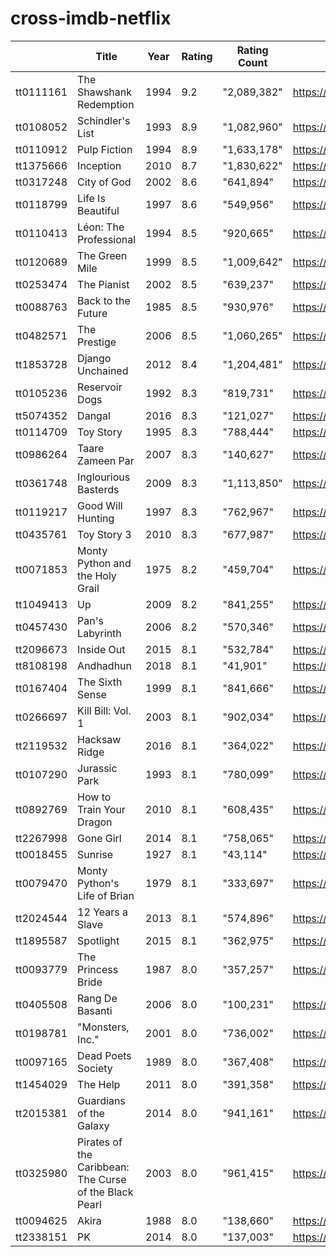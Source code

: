 # cross-imdb-netflix


|           | Title                                                  | Year | Rating | Rating Count | url                                  | 
|-----------|--------------------------------------------------------|------|--------|--------------|--------------------------------------| 
| tt0111161 | The Shawshank Redemption                               | 1994 | 9.2    | "2,089,382"  | https://www.imdb.com/title/tt0111161 | 
| tt0108052 | Schindler's List                                       | 1993 | 8.9    | "1,082,960"  | https://www.imdb.com/title/tt0108052 | 
| tt0110912 | Pulp Fiction                                           | 1994 | 8.9    | "1,633,178"  | https://www.imdb.com/title/tt0110912 | 
| tt1375666 | Inception                                              | 2010 | 8.7    | "1,830,622"  | https://www.imdb.com/title/tt1375666 | 
| tt0317248 | City of God                                            | 2002 | 8.6    | "641,894"    | https://www.imdb.com/title/tt0317248 | 
| tt0118799 | Life Is Beautiful                                      | 1997 | 8.6    | "549,956"    | https://www.imdb.com/title/tt0118799 | 
| tt0110413 | Léon: The Professional                                 | 1994 | 8.5    | "920,665"    | https://www.imdb.com/title/tt0110413 | 
| tt0120689 | The Green Mile                                         | 1999 | 8.5    | "1,009,642"  | https://www.imdb.com/title/tt0120689 | 
| tt0253474 | The Pianist                                            | 2002 | 8.5    | "639,237"    | https://www.imdb.com/title/tt0253474 | 
| tt0088763 | Back to the Future                                     | 1985 | 8.5    | "930,976"    | https://www.imdb.com/title/tt0088763 | 
| tt0482571 | The Prestige                                           | 2006 | 8.5    | "1,060,265"  | https://www.imdb.com/title/tt0482571 | 
| tt1853728 | Django Unchained                                       | 2012 | 8.4    | "1,204,481"  | https://www.imdb.com/title/tt1853728 | 
| tt0105236 | Reservoir Dogs                                         | 1992 | 8.3    | "819,731"    | https://www.imdb.com/title/tt0105236 | 
| tt5074352 | Dangal                                                 | 2016 | 8.3    | "121,027"    | https://www.imdb.com/title/tt5074352 | 
| tt0114709 | Toy Story                                              | 1995 | 8.3    | "788,444"    | https://www.imdb.com/title/tt0114709 | 
| tt0986264 | Taare Zameen Par                                       | 2007 | 8.3    | "140,627"    | https://www.imdb.com/title/tt0986264 | 
| tt0361748 | Inglourious Basterds                                   | 2009 | 8.3    | "1,113,850"  | https://www.imdb.com/title/tt0361748 | 
| tt0119217 | Good Will Hunting                                      | 1997 | 8.3    | "762,967"    | https://www.imdb.com/title/tt0119217 | 
| tt0435761 | Toy Story 3                                            | 2010 | 8.3    | "677,987"    | https://www.imdb.com/title/tt0435761 | 
| tt0071853 | Monty Python and the Holy Grail                        | 1975 | 8.2    | "459,704"    | https://www.imdb.com/title/tt0071853 | 
| tt1049413 | Up                                                     | 2009 | 8.2    | "841,255"    | https://www.imdb.com/title/tt1049413 | 
| tt0457430 | Pan's Labyrinth                                        | 2006 | 8.2    | "570,346"    | https://www.imdb.com/title/tt0457430 | 
| tt2096673 | Inside Out                                             | 2015 | 8.1    | "532,784"    | https://www.imdb.com/title/tt2096673 | 
| tt8108198 | Andhadhun                                              | 2018 | 8.1    | "41,901"     | https://www.imdb.com/title/tt8108198 | 
| tt0167404 | The Sixth Sense                                        | 1999 | 8.1    | "841,666"    | https://www.imdb.com/title/tt0167404 | 
| tt0266697 | Kill Bill: Vol. 1                                      | 2003 | 8.1    | "902,034"    | https://www.imdb.com/title/tt0266697 | 
| tt2119532 | Hacksaw Ridge                                          | 2016 | 8.1    | "364,022"    | https://www.imdb.com/title/tt2119532 | 
| tt0107290 | Jurassic Park                                          | 1993 | 8.1    | "780,099"    | https://www.imdb.com/title/tt0107290 | 
| tt0892769 | How to Train Your Dragon                               | 2010 | 8.1    | "608,435"    | https://www.imdb.com/title/tt0892769 | 
| tt2267998 | Gone Girl                                              | 2014 | 8.1    | "758,065"    | https://www.imdb.com/title/tt2267998 | 
| tt0018455 | Sunrise                                                | 1927 | 8.1    | "43,114"     | https://www.imdb.com/title/tt0018455 | 
| tt0079470 | Monty Python's Life of Brian                           | 1979 | 8.1    | "333,697"    | https://www.imdb.com/title/tt0079470 | 
| tt2024544 | 12 Years a Slave                                       | 2013 | 8.1    | "574,896"    | https://www.imdb.com/title/tt2024544 | 
| tt1895587 | Spotlight                                              | 2015 | 8.1    | "362,975"    | https://www.imdb.com/title/tt1895587 | 
| tt0093779 | The Princess Bride                                     | 1987 | 8.0    | "357,257"    | https://www.imdb.com/title/tt0093779 | 
| tt0405508 | Rang De Basanti                                        | 2006 | 8.0    | "100,231"    | https://www.imdb.com/title/tt0405508 | 
| tt0198781 | "Monsters, Inc."                                       | 2001 | 8.0    | "736,002"    | https://www.imdb.com/title/tt0198781 | 
| tt0097165 | Dead Poets Society                                     | 1989 | 8.0    | "367,408"    | https://www.imdb.com/title/tt0097165 | 
| tt1454029 | The Help                                               | 2011 | 8.0    | "391,358"    | https://www.imdb.com/title/tt1454029 | 
| tt2015381 | Guardians of the Galaxy                                | 2014 | 8.0    | "941,161"    | https://www.imdb.com/title/tt2015381 | 
| tt0325980 | Pirates of the Caribbean: The Curse of the Black Pearl | 2003 | 8.0    | "961,415"    | https://www.imdb.com/title/tt0325980 | 
| tt0094625 | Akira                                                  | 1988 | 8.0    | "138,660"    | https://www.imdb.com/title/tt0094625 | 
| tt2338151 | PK                                                     | 2014 | 8.0    | "137,003"    | https://www.imdb.com/title/tt2338151 | 
